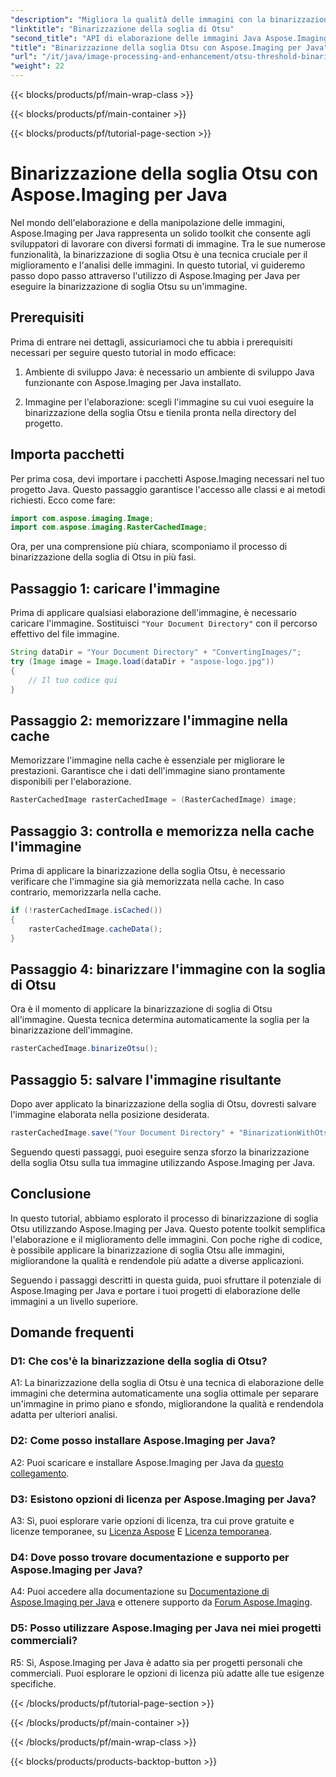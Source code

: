 ```yaml
---
"description": "Migliora la qualità delle immagini con la binarizzazione Otsu Threshold di Aspose.Imaging per Java. Segui la nostra guida passo passo per un'elaborazione delle immagini impeccabile."
"linktitle": "Binarizzazione della soglia di Otsu"
"second_title": "API di elaborazione delle immagini Java Aspose.Imaging"
"title": "Binarizzazione della soglia Otsu con Aspose.Imaging per Java"
"url": "/it/java/image-processing-and-enhancement/otsu-threshold-binarization/"
"weight": 22
---
```


{{< blocks/products/pf/main-wrap-class >}}

{{< blocks/products/pf/main-container >}}

{{< blocks/products/pf/tutorial-page-section >}}

# Binarizzazione della soglia Otsu con Aspose.Imaging per Java

Nel mondo dell'elaborazione e della manipolazione delle immagini, Aspose.Imaging per Java rappresenta un solido toolkit che consente agli sviluppatori di lavorare con diversi formati di immagine. Tra le sue numerose funzionalità, la binarizzazione di soglia Otsu è una tecnica cruciale per il miglioramento e l'analisi delle immagini. In questo tutorial, vi guideremo passo dopo passo attraverso l'utilizzo di Aspose.Imaging per Java per eseguire la binarizzazione di soglia Otsu su un'immagine.

## Prerequisiti

Prima di entrare nei dettagli, assicuriamoci che tu abbia i prerequisiti necessari per seguire questo tutorial in modo efficace:

1. Ambiente di sviluppo Java: è necessario un ambiente di sviluppo Java funzionante con Aspose.Imaging per Java installato.

2. Immagine per l'elaborazione: scegli l'immagine su cui vuoi eseguire la binarizzazione della soglia Otsu e tienila pronta nella directory del progetto.

## Importa pacchetti

Per prima cosa, devi importare i pacchetti Aspose.Imaging necessari nel tuo progetto Java. Questo passaggio garantisce l'accesso alle classi e ai metodi richiesti. Ecco come fare:

```java
import com.aspose.imaging.Image;
import com.aspose.imaging.RasterCachedImage;
```

Ora, per una comprensione più chiara, scomponiamo il processo di binarizzazione della soglia di Otsu in più fasi.

## Passaggio 1: caricare l'immagine


Prima di applicare qualsiasi elaborazione dell'immagine, è necessario caricare l'immagine. Sostituisci `"Your Document Directory"` con il percorso effettivo del file immagine. 

```java
String dataDir = "Your Document Directory" + "ConvertingImages/";
try (Image image = Image.load(dataDir + "aspose-logo.jpg"))
{
    // Il tuo codice qui
}
```

## Passaggio 2: memorizzare l'immagine nella cache

Memorizzare l'immagine nella cache è essenziale per migliorare le prestazioni. Garantisce che i dati dell'immagine siano prontamente disponibili per l'elaborazione.

```java
RasterCachedImage rasterCachedImage = (RasterCachedImage) image;
```

## Passaggio 3: controlla e memorizza nella cache l'immagine

Prima di applicare la binarizzazione della soglia Otsu, è necessario verificare che l'immagine sia già memorizzata nella cache. In caso contrario, memorizzarla nella cache.

```java
if (!rasterCachedImage.isCached())
{
    rasterCachedImage.cacheData();
}
```

## Passaggio 4: binarizzare l'immagine con la soglia di Otsu

Ora è il momento di applicare la binarizzazione di soglia di Otsu all'immagine. Questa tecnica determina automaticamente la soglia per la binarizzazione dell'immagine.

```java
rasterCachedImage.binarizeOtsu();
```

## Passaggio 5: salvare l'immagine risultante

Dopo aver applicato la binarizzazione della soglia di Otsu, dovresti salvare l'immagine elaborata nella posizione desiderata.

```java
rasterCachedImage.save("Your Document Directory" + "BinarizationWithOtsuThreshold_out.jpg");
```

Seguendo questi passaggi, puoi eseguire senza sforzo la binarizzazione della soglia Otsu sulla tua immagine utilizzando Aspose.Imaging per Java.

## Conclusione

In questo tutorial, abbiamo esplorato il processo di binarizzazione di soglia Otsu utilizzando Aspose.Imaging per Java. Questo potente toolkit semplifica l'elaborazione e il miglioramento delle immagini. Con poche righe di codice, è possibile applicare la binarizzazione di soglia Otsu alle immagini, migliorandone la qualità e rendendole più adatte a diverse applicazioni.

Seguendo i passaggi descritti in questa guida, puoi sfruttare il potenziale di Aspose.Imaging per Java e portare i tuoi progetti di elaborazione delle immagini a un livello superiore.

## Domande frequenti

### D1: Che cos'è la binarizzazione della soglia di Otsu?

A1: La binarizzazione della soglia di Otsu è una tecnica di elaborazione delle immagini che determina automaticamente una soglia ottimale per separare un'immagine in primo piano e sfondo, migliorandone la qualità e rendendola adatta per ulteriori analisi.

### D2: Come posso installare Aspose.Imaging per Java?

A2: Puoi scaricare e installare Aspose.Imaging per Java da [questo collegamento](https://releases.aspose.com/imaging/java/).

### D3: Esistono opzioni di licenza per Aspose.Imaging per Java?

A3: Sì, puoi esplorare varie opzioni di licenza, tra cui prove gratuite e licenze temporanee, su [Licenza Aspose](https://purchase.aspose.com/buy) E [Licenza temporanea](https://purchase.aspose.com/temporary-license/).

### D4: Dove posso trovare documentazione e supporto per Aspose.Imaging per Java?

A4: Puoi accedere alla documentazione su [Documentazione di Aspose.Imaging per Java](https://reference.aspose.com/imaging/java/) e ottenere supporto da [Forum Aspose.Imaging](https://forum.aspose.com/).

### D5: Posso utilizzare Aspose.Imaging per Java nei miei progetti commerciali?

R5: Sì, Aspose.Imaging per Java è adatto sia per progetti personali che commerciali. Puoi esplorare le opzioni di licenza più adatte alle tue esigenze specifiche.

{{< /blocks/products/pf/tutorial-page-section >}}

{{< /blocks/products/pf/main-container >}}

{{< /blocks/products/pf/main-wrap-class >}}

{{< blocks/products/products-backtop-button >}}